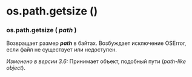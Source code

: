 # os.path.getsize \(\)

### os.path.getsize \( _path_ \)

Возвращает размер _**path**_ в байтах. Возбуждает исключение OSError, если файл не существует или недоступен.

_Изменено в версии 3.6:_ Принимает объект, подобный пути \(_path-like object_\).

